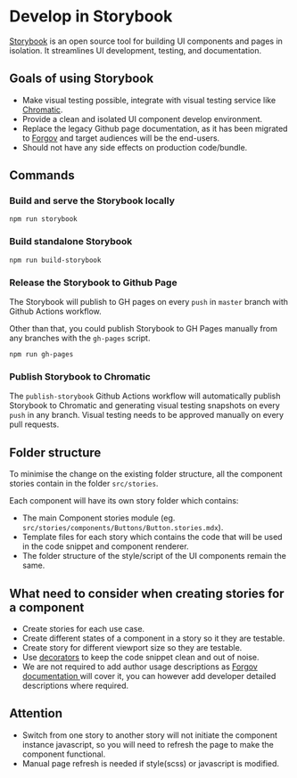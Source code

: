 # Develop in Storybook
[Storybook](https://storybook.js.org/) is an open source tool for building UI components and pages in isolation. It streamlines UI development, testing, and documentation.

## Goals of using Storybook
- Make visual testing possible, integrate with visual testing service like [Chromatic](https://www.chromatic.com/).
- Provide a clean and isolated UI component develop environment.
- Replace the legacy Github page documentation, as it has been migrated to [Forgov](https://www.forgov.qld.gov.au/information-and-communication-technology/communication-and-publishing/website-and-digital-publishing/website-standards-guidelines-and-templates/swe) and target audiences will be the end-users.
- Should not have any side effects on production code/bundle.

## Commands
### Build and serve the Storybook locally
```
npm run storybook
```
### Build standalone Storybook
```
npm run build-storybook
```
### Release the Storybook to Github Page

The Storybook will publish to GH pages on every `push` in `master` branch with Github Actions workflow.

Other than that, you could publish Storybook to GH Pages manually from any branches with the `gh-pages` script.
```
npm run gh-pages
```

### Publish Storybook to Chromatic

The `publish-storybook` Github Actions workflow will automatically publish Storybook to Chromatic and generating visual testing snapshots on every `push` in any branch. Visual testing needs to be approved manually on every pull requests.

## Folder structure
To minimise the change on the existing folder structure, all the component stories contain in the folder `src/stories`.

Each component will have its own story folder which contains:
- The main Component stories module (eg. `src/stories/components/Buttons/Button.stories.mdx`).
- Template files for each story which contains the code that will be used in the code snippet and component renderer.
- The folder structure of the style/script of the UI components remain the same.

## What need to consider when creating stories for a component
- Create stories for each use case.
- Create different states of a component in a story so it they are testable.
- Create story for different viewport size so they are testable.
- Use [decorators](https://storybook.js.org/docs/react/writing-stories/decorators) to keep the code snippet clean and out of noise.
- We are not required to add author usage descriptions as [Forgov documentation ](https://www.forgov.qld.gov.au/information-and-communication-technology/communication-and-publishing/website-and-digital-publishing/website-standards-guidelines-and-templates/swe) will cover it, you can however add developer detailed descriptions where required.

## Attention
- Switch from one story to another story will not initiate the component instance javascript, so you will need to refresh the page to make the component functional.
- Manual page refresh is needed if style(scss) or javascript is modified.

